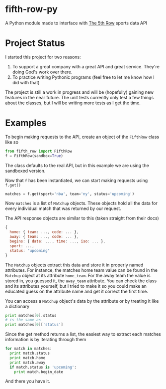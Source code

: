 # fifth-row-py
A Python module made to interface with [The 5th Row](http://www.the5throw.com) sports data API

# Project Status
I started this project for two reasons:
1. To support a great company with a great API and great service. They're doing God's work over there.
2. To practice writing Pythonic programs (feel free to let me know how I did with that)

The project is still a work in progress and will be (hopefully) gaining new features in the near future. The unit tests currently only test a few things about the classes, but I will be writing more tests as I get the time.

# Examples

To begin making requests to the API, create an object of the `FifthRow` class like so
```python
from fifth_row import FifthRow
f = FifthRow(sandbox=True)
```
The class defaults to the real API, but in this example we are using the sandboxed version.

Now that `f` has been instantiated, we can start making requests using `f.get()`
```python
matches = f.get(sport='nba', team='ny', status='upcoming')
```
Now `matches` is a list of `Matchup` objects. These objects hold all the data for every individual match that was returned by our request.

The API response objects are similar to this (taken straight from their docs)
```javascript
{
  home: { team: ..., code: ... },
  away: { team: ..., code: ... },
  begins: { date: ..., time: ..., iso: ... },
  sport: ...,
  status: "upcoming"
}
```
The `Matchup` objects extract this data and store it in properly named attributes. For instance, the matches home team value can be found in the `Matchup` object at its attribute `home_team`. For the away team the value is stored in, you guessed it, the `away_team` attribute. You can check the class and its attributes yourself, but I tried to make it so you could make an educated guess on the attribute name and get it correct the first time.

You can access a `Matchup` object's data by the attribute or by treating it like a dictionary
```python
print matches[0].status
# is the same as
print matches[0]['status']
```

Since the get method returns a list, the easiest way to extract each matches information is by iterating through them
```python
for match in matches:
  print match.status
  print match.home
  print match.away
  if match.status is 'upcoming':
    print match.begin_date
```

And there you have it.
